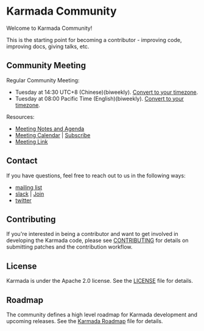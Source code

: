 # Karmada Community
Welcome to Karmada Community!

This is the starting point for becoming a contributor - improving code, improving docs, giving talks, etc.

## Community Meeting

Regular Community Meeting:
* Tuesday at 14:30 UTC+8 (Chinese)(biweekly). [Convert to your timezone](https://www.thetimezoneconverter.com/?t=14%3A30&tz=GMT%2B8&).
* Tuesday at 08:00 Pacific Time (English)(biweekly). [Convert to your timezone](https://www.thetimezoneconverter.com/?t=8:00&tz=PT%20%28Pacific%20Time%29).

Resources:
- [Meeting Notes and Agenda](https://docs.google.com/document/d/1y6YLVC-v7cmVAdbjedoyR5WL0-q45DBRXTvz5_I7bkA/edit)
- [Meeting Calendar](https://calendar.google.com/calendar/embed?src=karmadaoss%40gmail.com&ctz=Asia%2FShanghai) | [Subscribe](https://calendar.google.com/calendar/u/1?cid=a2FybWFkYW9zc0BnbWFpbC5jb20)
- [Meeting Link](https://zoom.com/my/karmada)

## Contact

If you have questions, feel free to reach out to us in the following ways:

- [mailing list](https://groups.google.com/forum/#!forum/karmada)
- [slack](https://cloud-native.slack.com/archives/C02MUF8QXUN) | [Join](https://slack.cncf.io/)
- [twitter](https://twitter.com/karmada_io)

## Contributing

If you're interested in being a contributor and want to get involved in
developing the Karmada code, please see [CONTRIBUTING](CONTRIBUTING.md) for
details on submitting patches and the contribution workflow.

## License

Karmada is under the Apache 2.0 license. See the [LICENSE](LICENSE) file for details.

## Roadmap

The community defines a high level roadmap for Karmada development and upcoming releases. See the [Karmada Roadmap](https://github.com/karmada-io/karmada/blob/master/ROADMAP.md) file for details.
